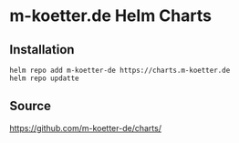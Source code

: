 # m-koetter.de Helm Charts

## Installation
```
helm repo add m-koetter-de https://charts.m-koetter.de
helm repo updatte
```

## Source
 
https://github.com/m-koetter-de/charts/